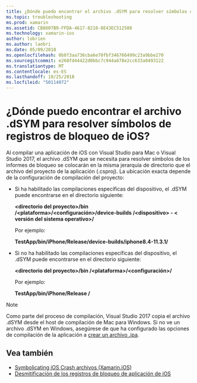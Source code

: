 ```yaml
---
title: ¿Dónde puedo encontrar el archivo .dSYM para resolver símbolos de registros de bloqueo de iOS?
ms.topic: troubleshooting
ms.prod: xamarin
ms.assetid: CB8607B9-FFDA-4617-8210-8E43EC512588
ms.technology: xamarin-ios
author: lobrien
ms.author: laobri
ms.date: 05/09/2018
ms.openlocfilehash: 0b8f3aa736cba6e70fbf346766499c23a9bbe270
ms.sourcegitcommit: e268fd44422d0bbc7c944a678e2cc633a0493122
ms.translationtype: MT
ms.contentlocale: es-ES
ms.lasthandoff: 10/25/2018
ms.locfileid: "50114072"
---
```

# <a name="where-can-i-find-the-dsym-file-to-symbolicate-ios-crash-logs"></a>¿Dónde puedo encontrar el archivo .dSYM para resolver símbolos de registros de bloqueo de iOS?

Al compilar una aplicación de iOS con Visual Studio para Mac o Visual Studio 2017, el archivo .dSYM que se necesita para resolver símbolos de los informes de bloqueo se colocarán en la misma jerarquía de directorio que el archivo del proyecto de la aplicación (.csproj). La ubicación exacta depende de la configuración de compilación del proyecto:

- Si ha habilitado las compilaciones específicas del dispositivo, el .dSYM puede encontrarse en el directorio siguiente:

    **&lt;directorio del proyecto&gt;/bin /&lt;plataforma&gt;/&lt;configuración&gt;/device-builds /&lt;dispositivo&gt; - &lt; versión del sistema operativo&gt;/**

    Por ejemplo:
  
    **TestApp/bin/iPhone/Release/device-builds/iphone8.4-11.3.1/**

- Si no ha habilitado las compilaciones específicas del dispositivo, el .dSYM puede encontrarse en el directorio siguiente:

    **&lt;directorio del proyecto&gt;/bin /&lt;plataforma&gt;/&lt;configuración&gt;/**

    Por ejemplo:

    **TestApp/bin/iPhone/Release /**

> [!NOTE]
> Como parte del proceso de compilación, Visual Studio 2017 copia el archivo .dSYM desde el host de compilación de Mac para Windows. Si no ve un archivo .dSYM en Windows, asegúrese de que ha configurado las opciones de compilación de la aplicación a [crear un archivo .ipa](~/ios/deploy-test/app-distribution/ipa-support.md).

## <a name="see-also"></a>Vea también

- [Symbolicating iOS Crash archivos (Xamarin.iOS)](http://jmillerdev.net/symbolicating-ios-crash-files-xamarin-ios/)
- [Desmitificación de los registros de bloqueo de aplicación de iOS](https://www.raywenderlich.com/23704/demystifying-ios-application-crash-logs)

